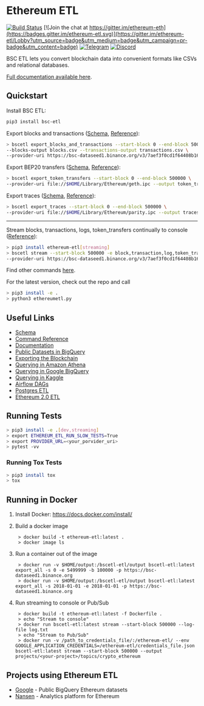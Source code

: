 # Ethereum ETL

[![Build Status](https://travis-ci.com/blockchain-etl/ethereum-etl.png)](https://travis-ci.com/blockchain-etl/ethereum-etl)
[![Join the chat at https://gitter.im/ethereum-eth](https://badges.gitter.im/ethereum-etl.svg)](https://gitter.im/ethereum-etl/Lobby?utm_source=badge&utm_medium=badge&utm_campaign=pr-badge&utm_content=badge)
[![Telegram](https://img.shields.io/badge/telegram-join%20chat-blue.svg)](https://t.me/joinchat/GsMpbA3mv1OJ6YMp3T5ORQ)
[![Discord](https://img.shields.io/badge/discord-join%20chat-blue.svg)](https://discord.gg/wukrezR)

BSC ETL lets you convert blockchain data into convenient formats like CSVs and relational databases.

[Full documentation available here](http://bsc-etl.readthedocs.io/).

## Quickstart

Install BSC ETL:

```bash
pip3 install bsc-etl
```

Export blocks and transactions ([Schema](docs/schema.md#blockscsv), [Reference](docs/commands.md#export_blocks_and_transactions)):

```bash
> bscetl export_blocks_and_transactions --start-block 0 --end-block 500000 \
--blocks-output blocks.csv --transactions-output transactions.csv \
--provider-uri https://bsc-dataseed1.binance.org/v3/7aef3f0cd1f64408b163814b22cc643c
```

Export BEP20 transfers ([Schema](docs/schema.md#token_transferscsv), [Reference](docs/commands.md##export_token_transfers)):

```bash
> bscetl export_token_transfers --start-block 0 --end-block 500000 \
--provider-uri file://$HOME/Library/Ethereum/geth.ipc --output token_transfers.csv
```

Export traces ([Schema](docs/schema.md#tracescsv), [Reference](docs/commands.md#export_traces)):

```bash
> bscetl export_traces --start-block 0 --end-block 500000 \
--provider-uri file://$HOME/Library/Ethereum/parity.ipc --output traces.csv
```

---

Stream blocks, transactions, logs, token_transfers continually to console ([Reference](docs/commands.md#stream)):

```bash
> pip3 install ethereum-etl[streaming]
> bscetl stream --start-block 500000 -e block,transaction,log,token_transfer --log-file log.txt \
--provider-uri https://bsc-dataseed1.binance.org/v3/7aef3f0cd1f64408b163814b22cc643c
```

Find other commands [here](https://ethereum-etl.readthedocs.io/en/latest/commands/).

For the latest version, check out the repo and call 
```bash
> pip3 install -e . 
> python3 ethereumetl.py
```

## Useful Links

- [Schema](https://ethereum-etl.readthedocs.io/en/latest/schema/)
- [Command Reference](https://ethereum-etl.readthedocs.io/en/latest/commands/)
- [Documentation](https://ethereum-etl.readthedocs.io/)
- [Public Datasets in BigQuery](https://github.com/blockchain-etl/public-datasets)  
- [Exporting the Blockchain](https://ethereum-etl.readthedocs.io/en/latest/exporting-the-blockchain/)
- [Querying in Amazon Athena](https://ethereum-etl.readthedocs.io/en/latest/amazon-athena/)
- [Querying in Google BigQuery](https://ethereum-etl.readthedocs.io/en/latest/google-bigquery/)
- [Querying in Kaggle](https://www.kaggle.com/bigquery/ethereum-blockchain)
- [Airflow DAGs](https://github.com/blockchain-etl/ethereum-etl-airflow)
- [Postgres ETL](https://github.com/blockchain-etl/ethereum-etl-postgresql)
- [Ethereum 2.0 ETL](https://github.com/blockchain-etl/ethereum2-etl)

## Running Tests

```bash
> pip3 install -e .[dev,streaming]
> export ETHEREUM_ETL_RUN_SLOW_TESTS=True
> export PROVIDER_URL=<your_porvider_uri>
> pytest -vv
``` 

### Running Tox Tests

```bash
> pip3 install tox
> tox
```

## Running in Docker

1. Install Docker: https://docs.docker.com/install/

2. Build a docker image
        
        > docker build -t ethereum-etl:latest .
        > docker image ls
        
3. Run a container out of the image

        > docker run -v $HOME/output:/bscetl-etl/output bscetl-etl:latest export_all -s 0 -e 5499999 -b 100000 -p https://bsc-dataseed1.binance.org
        > docker run -v $HOME/output:/bscetl-etl/output bscetl-etl:latest export_all -s 2018-01-01 -e 2018-01-01 -p https://bsc-dataseed1.binance.org

4. Run streaming to console or Pub/Sub

        > docker build -t ethereum-etl:latest -f Dockerfile .
        > echo "Stream to console"
        > docker run bscetl-etl:latest stream --start-block 500000 --log-file log.txt
        > echo "Stream to Pub/Sub"
        > docker run -v /path_to_credentials_file/:/ethereum-etl/ --env GOOGLE_APPLICATION_CREDENTIALS=/ethereum-etl/credentials_file.json bscetl-etl:latest stream --start-block 500000 --output projects/<your-project>/topics/crypto_ethereum

## Projects using Ethereum ETL
* [Google](https://goo.gl/oY5BCQ) - Public BigQuery Ethereum datasets
* [Nansen](https://www.nansen.ai/?ref=ethereumetl) - Analytics platform for Ethereum
